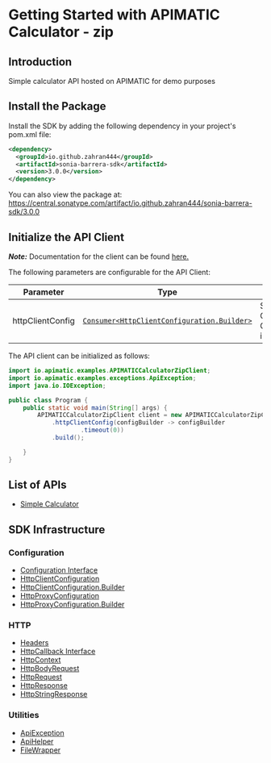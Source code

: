 
# Getting Started with APIMATIC Calculator - zip

## Introduction

Simple calculator API hosted on APIMATIC for demo purposes

## Install the Package

Install the SDK by adding the following dependency in your project's pom.xml file:

```xml
<dependency>
  <groupId>io.github.zahran444</groupId>
  <artifactId>sonia-barrera-sdk</artifactId>
  <version>3.0.0</version>
</dependency>
```

You can also view the package at:
https://central.sonatype.com/artifact/io.github.zahran444/sonia-barrera-sdk/3.0.0

## Initialize the API Client

**_Note:_** Documentation for the client can be found [here.](https://www.github.com/ZahraN444/sonia-barrera-java-sdk/tree/3.0.0/doc/client.md)

The following parameters are configurable for the API Client:

| Parameter | Type | Description |
|  --- | --- | --- |
| httpClientConfig | [`Consumer<HttpClientConfiguration.Builder>`](https://www.github.com/ZahraN444/sonia-barrera-java-sdk/tree/3.0.0/doc/http-client-configuration-builder.md) | Set up Http Client Configuration instance. |

The API client can be initialized as follows:

```java
import io.apimatic.examples.APIMATICCalculatorZipClient;
import io.apimatic.examples.exceptions.ApiException;
import java.io.IOException;

public class Program {
    public static void main(String[] args) {
        APIMATICCalculatorZipClient client = new APIMATICCalculatorZipClient.Builder()
            .httpClientConfig(configBuilder -> configBuilder
                    .timeout(0))
            .build();

    }
}
```

## List of APIs

* [Simple Calculator](https://www.github.com/ZahraN444/sonia-barrera-java-sdk/tree/3.0.0/doc/controllers/simple-calculator.md)

## SDK Infrastructure

### Configuration

* [Configuration Interface](https://www.github.com/ZahraN444/sonia-barrera-java-sdk/tree/3.0.0/doc/configuration-interface.md)
* [HttpClientConfiguration](https://www.github.com/ZahraN444/sonia-barrera-java-sdk/tree/3.0.0/doc/http-client-configuration.md)
* [HttpClientConfiguration.Builder](https://www.github.com/ZahraN444/sonia-barrera-java-sdk/tree/3.0.0/doc/http-client-configuration-builder.md)
* [HttpProxyConfiguration](https://www.github.com/ZahraN444/sonia-barrera-java-sdk/tree/3.0.0/doc/http-proxy-configuration.md)
* [HttpProxyConfiguration.Builder](https://www.github.com/ZahraN444/sonia-barrera-java-sdk/tree/3.0.0/doc/http-proxy-configuration-builder.md)

### HTTP

* [Headers](https://www.github.com/ZahraN444/sonia-barrera-java-sdk/tree/3.0.0/doc/headers.md)
* [HttpCallback Interface](https://www.github.com/ZahraN444/sonia-barrera-java-sdk/tree/3.0.0/doc/http-callback-interface.md)
* [HttpContext](https://www.github.com/ZahraN444/sonia-barrera-java-sdk/tree/3.0.0/doc/http-context.md)
* [HttpBodyRequest](https://www.github.com/ZahraN444/sonia-barrera-java-sdk/tree/3.0.0/doc/http-body-request.md)
* [HttpRequest](https://www.github.com/ZahraN444/sonia-barrera-java-sdk/tree/3.0.0/doc/http-request.md)
* [HttpResponse](https://www.github.com/ZahraN444/sonia-barrera-java-sdk/tree/3.0.0/doc/http-response.md)
* [HttpStringResponse](https://www.github.com/ZahraN444/sonia-barrera-java-sdk/tree/3.0.0/doc/http-string-response.md)

### Utilities

* [ApiException](https://www.github.com/ZahraN444/sonia-barrera-java-sdk/tree/3.0.0/doc/api-exception.md)
* [ApiHelper](https://www.github.com/ZahraN444/sonia-barrera-java-sdk/tree/3.0.0/doc/api-helper.md)
* [FileWrapper](https://www.github.com/ZahraN444/sonia-barrera-java-sdk/tree/3.0.0/doc/file-wrapper.md)


